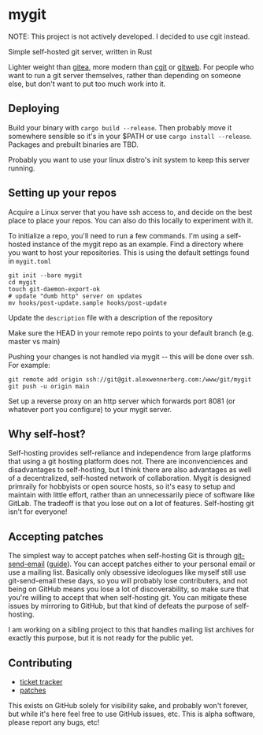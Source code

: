 # mygit

NOTE: This project is not actively developed. I decided to use cgit instead.

Simple self-hosted git server, written in Rust

Lighter weight than [gitea](https://gitea.io/en-us/), more modern than
[cgit](https://git.zx2c4.com/cgit/) or
[gitweb](https://git-scm.com/book/en/v2/Git-on-the-Server-GitWeb). For people
who want to run a git server themselves, rather than depending on someone else,
but don't want to put too much work into it.

## Deploying
Build your binary with `cargo build --release`. Then probably move it somewhere
sensible so it's in your $PATH or use `cargo install --release`. Packages and
prebuilt binaries are TBD.

Probably you want to use your linux distro's init system to keep this server
running.

## Setting up your repos
Acquire a Linux server that you have ssh access to, and decide on the best
place to place your repos. You can also do this locally to experiment with it.

To initialize a repo, you'll need to run a few commands. I'm using a
self-hosted instance of the mygit repo as an example. Find a directory where
you want to host your repositories. This is using the default settings found in
`mygit.toml` 

```
git init --bare mygit
cd mygit
touch git-daemon-export-ok
# update "dumb http" server on updates
mv hooks/post-update.sample hooks/post-update
```
Update the `description` file with a description of the repository

Make sure the HEAD in your remote repo points to your default branch (e.g. master vs main)

Pushing your changes is not handled via mygit -- this will be done over ssh. For example:
```
git remote add origin ssh://git@git.alexwennerberg.com:/www/git/mygit
git push -u origin main
```

Set up a reverse proxy on an http server which forwards port 8081 (or whatever port you configure) to your mygit server. 

## Why self-host?
Self-hosting provides self-reliance and independence from large platforms that
using a git hosting platform does not. There are inconvenciences and
disadvantages to self-hosting, but I think there are also advantages as well of
a decentralized, self-hosted network of collaboration. Mygit is designed
primraily for hobbyists or open source hosts, so it's easy to setup and
maintain with little effort, rather than an unnecessarily piece of software
like GitLab. The tradeoff is that you lose out on a lot of features.
Self-hosting git isn't for everyone!

## Accepting patches
The simplest way to accept patches when self-hosting Git is through
[git-send-email](https://git-scm.com/docs/git-send-email)
([guide](https://git-send-email.io/)). You can accept patches either to your
personal email or use a mailing list. Basically only obsessive ideologues like
myself still use git-send-email these days, so you will probably lose
contributers, and not being on GitHub means you lose a lot of discoverability,
so make sure that you're willing to accept that when self-hosting git. You can
mitigate these issues by mirroring to GitHub, but that kind of defeats the
purpose of self-hosting.

I am working on a sibling project to this that handles mailing list archives
for exactly this purpose, but it is not ready for the public yet.

## Contributing
* [ticket tracker](https://todo.sr.ht/~aw/mygit)
* [patches](https://lists.sr.ht/~aw/patches)

This exists on GitHub solely for visibility sake, and probably won't forever,
but while it's here feel free to use GitHub issues, etc. This is alpha
software, please report any bugs, etc!
